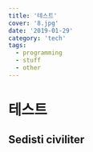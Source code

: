 ```yaml
---
title: '테스트'
cover: '8.jpg'
date: '2019-01-29'
category: 'tech'
tags:
  - programming
  - stuff
  - other
---
```


# 테스트

## Sedisti civiliter
